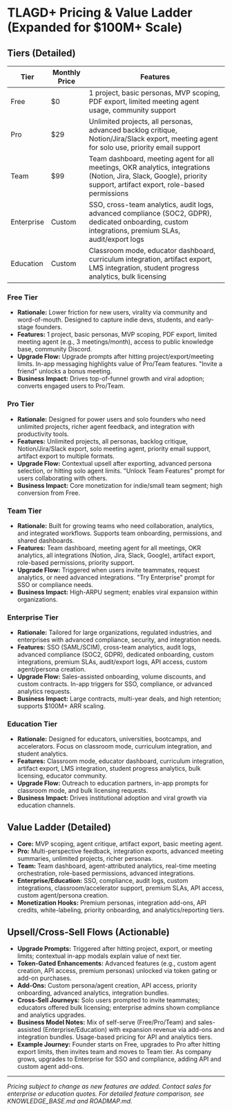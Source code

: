 # TLAGD+ Pricing & Value Ladder (Expanded for $100M+ Scale)

## Tiers (Detailed)

| Tier         | Monthly Price | Features                                                        |
|--------------|--------------|-----------------------------------------------------------------|
| Free         | $0            | 1 project, basic personas, MVP scoping, PDF export, limited meeting agent usage, community support |
| Pro          | $29           | Unlimited projects, all personas, advanced backlog critique, Notion/Jira/Slack export, meeting agent for solo use, priority email support |
| Team         | $99           | Team dashboard, meeting agent for all meetings, OKR analytics, integrations (Notion, Jira, Slack, Google), priority support, artifact export, role-based permissions |
| Enterprise   | Custom        | SSO, cross-team analytics, audit logs, advanced compliance (SOC2, GDPR), dedicated onboarding, custom integrations, premium SLAs, audit/export logs |
| Education    | Custom        | Classroom mode, educator dashboard, curriculum integration, artifact export, LMS integration, student progress analytics, bulk licensing |

### Free Tier
- **Rationale:** Lower friction for new users, virality via community and word-of-mouth. Designed to capture indie devs, students, and early-stage founders.
- **Features:** 1 project, basic personas, MVP scoping, PDF export, limited meeting agent (e.g., 3 meetings/month), access to public knowledge base, community Discord.
- **Upgrade Flow:** Upgrade prompts after hitting project/export/meeting limits. In-app messaging highlights value of Pro/Team features. "Invite a friend" unlocks a bonus meeting.
- **Business Impact:** Drives top-of-funnel growth and viral adoption; converts engaged users to Pro/Team.

### Pro Tier
- **Rationale:** Designed for power users and solo founders who need unlimited projects, richer agent feedback, and integration with productivity tools.
- **Features:** Unlimited projects, all personas, backlog critique, Notion/Jira/Slack export, solo meeting agent, priority email support, artifact export to multiple formats.
- **Upgrade Flow:** Contextual upsell after exporting, advanced persona selection, or hitting solo agent limits. "Unlock Team Features" prompt for users collaborating with others.
- **Business Impact:** Core monetization for indie/small team segment; high conversion from Free.

### Team Tier
- **Rationale:** Built for growing teams who need collaboration, analytics, and integrated workflows. Supports team onboarding, permissions, and shared dashboards.
- **Features:** Team dashboard, meeting agent for all meetings, OKR analytics, all integrations (Notion, Jira, Slack, Google), artifact export, role-based permissions, priority support.
- **Upgrade Flow:** Triggered when users invite teammates, request analytics, or need advanced integrations. "Try Enterprise" prompt for SSO or compliance needs.
- **Business Impact:** High-ARPU segment; enables viral expansion within organizations.

### Enterprise Tier
- **Rationale:** Tailored for large organizations, regulated industries, and enterprises with advanced compliance, security, and integration needs.
- **Features:** SSO (SAML/SCIM), cross-team analytics, audit logs, advanced compliance (SOC2, GDPR), dedicated onboarding, custom integrations, premium SLAs, audit/export logs, API access, custom agent/persona creation.
- **Upgrade Flow:** Sales-assisted onboarding, volume discounts, and custom contracts. In-app triggers for SSO, compliance, or advanced analytics requests.
- **Business Impact:** Large contracts, multi-year deals, and high retention; supports $100M+ ARR scaling.

### Education Tier
- **Rationale:** Designed for educators, universities, bootcamps, and accelerators. Focus on classroom mode, curriculum integration, and student analytics.
- **Features:** Classroom mode, educator dashboard, curriculum integration, artifact export, LMS integration, student progress analytics, bulk licensing, educator community.
- **Upgrade Flow:** Outreach to education partners, in-app prompts for classroom mode, and bulk licensing requests.
- **Business Impact:** Drives institutional adoption and viral growth via education channels.

## Value Ladder (Detailed)
- **Core:** MVP scoping, agent critique, artifact export, basic meeting agent.
- **Pro:** Multi-perspective feedback, integration exports, advanced meeting summaries, unlimited projects, richer personas.
- **Team:** Team dashboard, agent-attributed analytics, real-time meeting orchestration, role-based permissions, advanced integrations.
- **Enterprise/Education:** SSO, compliance, audit logs, custom integrations, classroom/accelerator support, premium SLAs, API access, custom agent/persona creation.
- **Monetization Hooks:** Premium personas, integration add-ons, API credits, white-labeling, priority onboarding, and analytics/reporting tiers.

## Upsell/Cross-Sell Flows (Actionable)
- **Upgrade Prompts:** Triggered after hitting project, export, or meeting limits; contextual in-app modals explain value of next tier.
- **Token-Gated Enhancements:** Advanced features (e.g., custom agent creation, API access, premium personas) unlocked via token gating or add-on purchases.
- **Add-Ons:** Custom persona/agent creation, API access, priority onboarding, advanced analytics, integration bundles.
- **Cross-Sell Journeys:** Solo users prompted to invite teammates; educators offered bulk licensing; enterprise admins shown compliance and analytics upgrades.
- **Business Model Notes:** Mix of self-serve (Free/Pro/Team) and sales-assisted (Enterprise/Education) with expansion revenue via add-ons and integration bundles. Usage-based pricing for API and analytics tiers.
- **Example Journey:** Founder starts on Free, upgrades to Pro after hitting export limits, then invites team and moves to Team tier. As company grows, upgrades to Enterprise for SSO and compliance, adding API and custom agent add-ons.

---

*Pricing subject to change as new features are added. Contact sales for enterprise or education quotes. For detailed feature comparison, see KNOWLEDGE_BASE.md and ROADMAP.md.*
